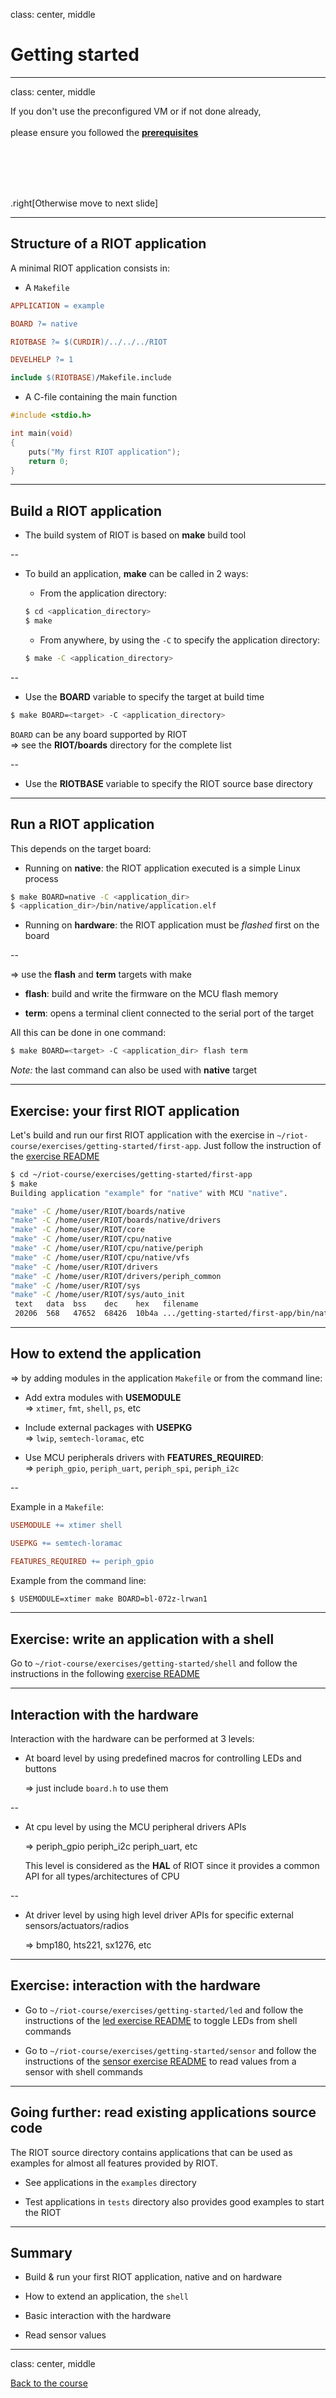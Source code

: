 class: center, middle

# Getting started

---

class: center, middle

If you don't use the preconfigured VM or if not done already,<br><br>
please ensure you followed the
**[prerequisites](https://aabadie.github.io/riot-course/slides/prerequisites)**

<br><br><br><br>

.right[Otherwise move to next slide]

---

## Structure of a RIOT application

A minimal RIOT application consists in:

- A `Makefile`

```mk
APPLICATION = example

BOARD ?= native

RIOTBASE ?= $(CURDIR)/../../../RIOT

DEVELHELP ?= 1

include $(RIOTBASE)/Makefile.include
```

- A C-file containing the main function

```c
#include <stdio.h>

int main(void)
{
    puts("My first RIOT application");
    return 0;
}
```

---

## Build a RIOT application

- The build system of RIOT is based on **make** build tool

--

- To build an application, **make** can be called in 2 ways:

  - From the application directory:
  ```sh
  $ cd <application_directory>
  $ make
  ```

  - From anywhere, by using the `-C` to specify the application directory:
  ```sh
  $ make -C <application_directory>
  ```

--

- Use the **BOARD** variable to specify the target at build time
```sh
$ make BOARD=<target> -C <application_directory>
```
`BOARD` can be any board supported by RIOT<br>
&#x21d2; see the **RIOT/boards** directory for the complete list

--

- Use the **RIOTBASE** variable to specify the RIOT source base directory

---

## Run a RIOT application

This depends on the target board:

- Running on **native**: the RIOT application executed is a simple Linux process
```sh
$ make BOARD=native -C <application_dir>
$ <application_dir>/bin/native/application.elf
```

- Running on **hardware**: the RIOT application must be *flashed* first on the
  board

--

&#x21d2; use the **flash** and **term** targets with make
  - **flash**: build and write the firmware on the MCU flash memory

  - **term**: opens a terminal client connected to the serial port of the
    target

All this can be done in one command:

```sh
$ make BOARD=<target> -C <application_dir> flash term
```

*Note:* the last command can also be used with **native** target

---

## Exercise: your first RIOT application

Let's build and run our first RIOT application with the exercise in
`~/riot-course/exercises/getting-started/first-app`.
Just follow the instruction of the
[exercise README](https://github.com/aabadie/riot-course-exercises/tree/master/getting-started/first-app)

```sh
$ cd ~/riot-course/exercises/getting-started/first-app
$ make
Building application "example" for "native" with MCU "native".

"make" -C /home/user/RIOT/boards/native
"make" -C /home/user/RIOT/boards/native/drivers
"make" -C /home/user/RIOT/core
"make" -C /home/user/RIOT/cpu/native
"make" -C /home/user/RIOT/cpu/native/periph
"make" -C /home/user/RIOT/cpu/native/vfs
"make" -C /home/user/RIOT/drivers
"make" -C /home/user/RIOT/drivers/periph_common
"make" -C /home/user/RIOT/sys
"make" -C /home/user/RIOT/sys/auto_init
 text   data  bss    dec    hex   filename
 20206  568   47652  68426  10b4a .../getting-started/first-app/bin/native/example.elf
```

---

## How to extend the application

&#x21d2; by adding modules in the application `Makefile` or from the command line:

- Add extra modules with **USEMODULE**<br>
    &#x21d2; `xtimer`, `fmt`, `shell`, `ps`, etc

- Include external packages with **USEPKG**<br>
    &#x21d2; `lwip`, `semtech-loramac`, etc

- Use MCU peripherals drivers with **FEATURES_REQUIRED**:<br>
    &#x21d2; `periph_gpio`, `periph_uart`, `periph_spi`, `periph_i2c`

--

Example in a `Makefile`:
```mk
USEMODULE += xtimer shell

USEPKG += semtech-loramac

FEATURES_REQUIRED += periph_gpio
```
Example from the command line:
```sh
$ USEMODULE=xtimer make BOARD=bl-072z-lrwan1
```

---

## Exercise: write an application with a shell

Go to `~/riot-course/exercises/getting-started/shell` and follow the
instructions in the following
[exercise README](https://github.com/aabadie/riot-course-exercises/tree/master/getting-started/shell)

---

## Interaction with the hardware

Interaction with the hardware can be performed at 3 levels:

- At board level by using predefined macros for controlling LEDs and buttons

  &#x21d2; just include `board.h` to use them

--

- At cpu level by using the MCU peripheral drivers APIs

  &#x21d2; periph_gpio periph_i2c periph_uart, etc

  This level is considered as the **HAL** of RIOT since it provides a common
  API for all types/architectures of CPU

--

- At driver level by using high level driver APIs for specific external
  sensors/actuators/radios

  &#x21d2; bmp180, hts221, sx1276, etc

---

## Exercise: interaction with the hardware

- Go to `~/riot-course/exercises/getting-started/led` and follow the
  instructions of the
  [led exercise README](https://github.com/aabadie/riot-course-exercises/tree/master/getting-started/led)
  to toggle LEDs from shell commands

- Go to `~/riot-course/exercises/getting-started/sensor` and follow the
  instructions of the
  [sensor exercise README](https://github.com/aabadie/riot-course-exercises/tree/master/getting-started/sensor)
  to read values from a sensor with shell commands

---

## Going further: read existing applications source code

The RIOT source directory contains applications that can be used as examples
for almost all features provided by RIOT.

- See applications in the `examples` directory

- Test applications in `tests` directory also provides good examples to start
  the RIOT

---

## Summary

- Build & run your first RIOT application, native and on hardware

- How to extend an application, the `shell`

- Basic interaction with the hardware

- Read sensor values

---

class: center, middle

[Back to the course](https://github.com/aabadie/riot-course)
